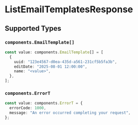 # ListEmailTemplatesResponse


## Supported Types

### `components.EmailTemplate[]`

```typescript
const value: components.EmailTemplate[] = [
  {
    uuid: "123e4567-d0ea-435d-a561-231cf5b5fa3b",
    editDate: "2025-08-01 12:00:00",
    name: "<value>",
  },
];
```

### `components.ErrorT`

```typescript
const value: components.ErrorT = {
  errorCode: 1000,
  message: "An error occurred completing your request",
};
```


